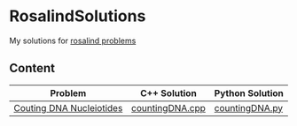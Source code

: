 # RosalindSolutions

My solutions for [rosalind problems](http://rosalind.info/problems/list-view/)


## Content

|	Problem	|	C++ Solution	|	Python Solution	|
|	--------- 	|	--------- 	|	--------- 	|
|	[Couting DNA Nucleiotides](http://rosalind.info/problems/dna/)	|	[countingDNA.cpp](https://github.com/MilanCalegari/RosalindSolutions/blob/main/CppSolutions/countingDNA.cpp)	|	[countingDNA.py](https://github.com/MilanCalegari/RosalindSolutions/tree/main/PythonSolutions)	|	
